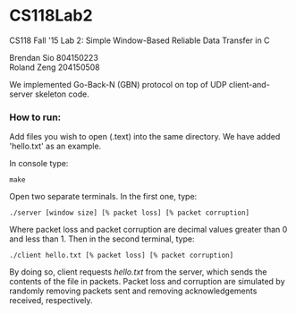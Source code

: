 # CS118Lab2
CS118 Fall '15 Lab 2: Simple Window-Based Reliable Data Transfer in C

Brendan Sio 804150223  
Roland Zeng 204150508

We implemented Go-Back-N (GBN) protocol on top of UDP client-and-server skeleton code. 

### How to run:

Add files you wish to open (.text) into the same directory. We have added 'hello.txt' as an example.

In console type:
```
make
```
Open two separate terminals. In the first one, type:
```
./server [window size] [% packet loss] [% packet corruption]  
```

Where packet loss and packet corruption are decimal values greater than 0 and less than 1. Then in the second terminal, type:
```
./client hello.txt [% packet loss] [% packet corruption] 
```
By doing so, client requests _hello.txt_ from the server, which sends the contents of the file in packets. Packet loss and corruption are simulated by randomly removing packets sent and removing acknowledgements received, respectively.  

